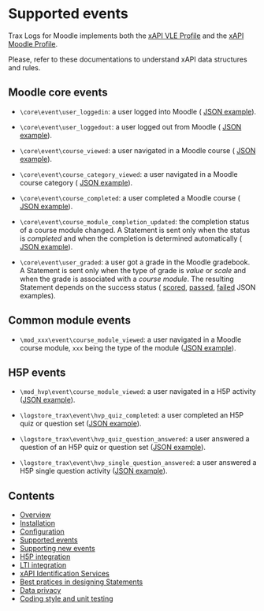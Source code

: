# Supported events

Trax Logs for Moodle implements both the [xAPI VLE Profile](http://doc.xapi.fr/profiles/vle) and the [xAPI Moodle Profile](http://doc.xapi.fr/profiles/moodle). 

Please, refer to these documentations to understand xAPI data structures and rules.


## Moodle core events

- `\core\event\user_loggedin`: a user logged into Moodle (
    [JSON example](http://doc.xapi.fr/profiles/moodle/events_auth#logged-in)).

- `\core\event\user_loggedout`: a user logged out from Moodle (
    [JSON example](http://doc.xapi.fr/profiles/moodle/events_auth#logged-out)).

- `\core\event\course_viewed`: a user navigated in a Moodle course (
    [JSON example](http://doc.xapi.fr/profiles/moodle/events_nav#nav-in-course)).

- `\core\event\course_category_viewed`: a user navigated in a Moodle course category (
    [JSON example](http://doc.xapi.fr/profiles/moodle/events_nav#nav-in-course-category)).

- `\core\event\course_completed`: a user completed a Moodle course (
    [JSON example](http://doc.xapi.fr/profiles/moodle/events_comp#course-completed)).

- `\core\event\course_module_completion_updated`: the completion status of a course module changed. A Statement is sent only when the status is *completed* and when the completion is determined automatically (
    [JSON example](http://doc.xapi.fr/profiles/moodle/events_comp#module-completed)).

- `\core\event\user_graded`: a user got a grade in the Moodle gradebook. A Statement is sent only when the type of grade is *value* or *scale* and when the grade is associated with a *course module*. The resulting Statement depends on the success status (
    [scored](http://doc.xapi.fr/profiles/moodle/events_result#module-scored),
    [passed](http://doc.xapi.fr/profiles/moodle/events_result#module-passed), 
    [failed](http://doc.xapi.fr/profiles/moodle/events_result#module-failed)
    JSON examples).


## Common module events

- `\mod_xxx\event\course_module_viewed`: a user navigated in a Moodle course module, `xxx` being the type of the module ([JSON example](http://doc.xapi.fr/profiles/moodle/events_nav#nav-in-module)).


## H5P events

- `\mod_hvp\event\course_module_viewed`: a user navigated in a H5P activity ([JSON example](http://doc.xapi.fr/profiles/moodle/events_hvp#course-module-viewed)).

- `\logstore_trax\event\hvp_quiz_completed`: a user completed an H5P quiz or question set ([JSON example](http://doc.xapi.fr/profiles/moodle/events_hvp#quiz-completed)).

- `\logstore_trax\event\hvp_quiz_question_answered`: a user answered a question of an H5P quiz or question set ([JSON example](http://doc.xapi.fr/profiles/moodle/events_hvp#quiz-question-answered)).

- `\logstore_trax\event\hvp_single_question_answered`: a user answered a H5P single question activity ([JSON example](http://doc.xapi.fr/profiles/moodle/events_hvp#single-question-answered)).



## Contents

* [Overview](../README.md)
* [Installation](install.md)
* [Configuration](config.md)
* [Supported events](events.md)
* [Supporting new events](extend.md)
* [H5P integration](h5p.md)
* [LTI integration](lti.md)
* [xAPI Identification Services](id.md)
* [Best pratices in designing Statements](best-practices.md)
* [Data privacy](privacy.md)
* [Coding style and unit testing](test.md)


